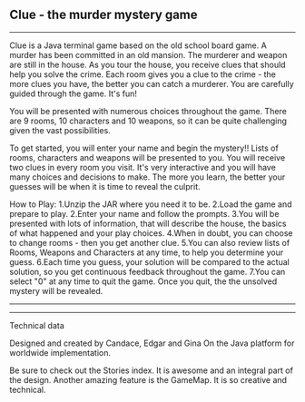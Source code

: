 Clue - the murder mystery game
------------------------------
------------------------------

Clue is a Java terminal game based on the old school board game.
A murder has been committed in an old mansion. The murderer and 
weapon are still in the house. As you tour the house, you receive
clues that should help you solve the crime. Each room gives you
a clue to the crime - the more clues you have, the better you can
catch a murderer. You are carefully guided through the game. 
It's fun!

You will be presented with numerous choices throughout the game. 
There are 9 rooms, 10 characters and 10 weapons, so it can be 
quite challenging given the vast possibilities.

To get started, you will enter your name and begin the mystery!!
Lists of rooms, characters and weapons will be presented to you.
You will receive two clues in every room you visit. It's very 
interactive and you will have many choices and decisions to make.
The more you learn, the better your guesses will be when it is
time to reveal the culprit.

How to Play:
1.Unzip the JAR where you need it to be.
2.Load the game and prepare to play.
2.Enter your name and follow the prompts.
3.You will be presented with lots of information, that will describe
  the house, the basics of what happened and your play choices.
4.When in doubt, you can choose to change rooms - then you get another
  clue.
5.You can also review lists of Rooms, Weapons and Characters at any
  time, to help you determine your guess.
6.Each time you guess, your solution will be compared to the actual
  solution, so you get continuous feedback throughout the game.
7.You can select "0" at any time to quit the game. Once you quit, the
  the unsolved mystery will be revealed. 


-------------------------------
-------------------------------
Technical data

Designed and created by Candace, Edgar and Gina
On the Java platform for worldwide implementation.

Be sure to check out the Stories index. It is awesome and an integral
part of the design. Another amazing feature is the GameMap. It is 
so creative and technical. 
